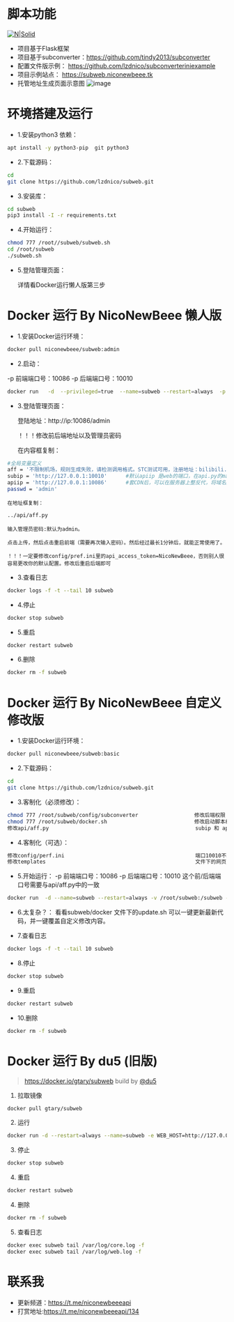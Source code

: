 # 脚本功能
[![N|Solid](https://cldup.com/dTxpPi9lDf.thumb.png)](https://nodesource.com/products/nsolid)
  - 项目基于Flask框架
  - 项目基于subconverter：https://github.com/tindy2013/subconverter
  - 配置文件版示例： https://github.com/lzdnico/subconverteriniexample
  - 项目示例站点： https://subweb.niconewbeee.tk
  - 托管地址生成页面示意图
  ![image](https://github.com/lzdnico/subweb/blob/test/images/index.png) 
# 环境搭建及运行
  - 1.安装python3 依赖： 
  ```bash
  apt install -y python3-pip  git python3
  ```
  - 2.下载源码：
  ```bash
  cd 
  git clone https://github.com/lzdnico/subweb.git 
  ```
  - 3.安装库： 
  ```bash
  cd subweb
  pip3 install -I -r requirements.txt 
  ```
  - 4.开始运行：
  ```bash
  chmod 777 /root//subweb/subweb.sh
  cd /root/subweb 
  ./subweb.sh 
  ```
  - 5.登陆管理页面：
  
    详情看Docker运行懒人版第三步

  # Docker 运行 By NicoNewBeee 懒人版
  - 1.安装Docker运行环境： 
  ```bash
  docker pull niconewbeee/subweb:admin
  ```
  - 2.启动：
  
  -p 前端端口号：10086 -p 后端端口号：10010             
  ```bash 
  docker run   -d  --privileged=true  --name=subweb --restart=always  -p 10086:10086 -p 10010:10010   niconewbeee/subweb:admin
  ```

  - 3.登陆管理页面：
  
    登陆地址：http://ip:10086/admin             

    ！！！修改前后端地址以及管理员密码

    在内容框复制：
```bash  
#全局变量定义
aff = '不限制机场，规则生成失败，请检测调用格式。STC测试可用，注册地址：bilibili.stchk.cloud/auth/register?code=gzI5'   
subip = 'http://127.0.0.1:10010'      #默认apiip 是web的端口，在api.py的main函数指定，或者docker的端口指定。  默认subip是 subconverter 的端口，在config/perf.ini 中指定，或者docker的端口指定。
apiip = 'http://127.0.0.1:10086'      #套CDN后，可以在服务器上整反代，将域名反代到本地运行的端口：http://127.0.0.1:10010 
passwd = 'admin'
```

    在地址框复制：
```bash
../api/aff.py
```
    输入管理员密码:默认为admin。

    点击上传，然后点击重启前端（需要再次输入密码）。然后经过最长1分钟后，就能正常使用了。

    ！！！一定要修改config/pref.ini里的api_access_token=NicoNewBeee，否则别人很容易更改你的默认配置。修改后重启后端即可

  - 3.查看日志 
```bash
docker logs -f -t --tail 10 subweb
```
- 4.停止 
```bash
docker stop subweb
```
- 5.重启 
```bash
docker restart subweb
```
- 6.删除 
```bash
docker rm -f subweb
```

# Docker 运行 By NicoNewBeee 自定义修改版
  - 1.安装Docker运行环境： 
  ```bash
  docker pull niconewbeee/subweb:basic
  ```
  - 2.下载源码：
  ```bash
  cd 
  git clone https://github.com/lzdnico/subweb.git 
  ```
  - 3.客制化（必须修改）：
  ```bash 
  chmod 777 /root/subweb/config/subconverter                  修改后端权限
  chmod 777 /root/subweb/docker.sh                            修改启动脚本权限
  修改api/aff.py                                               subip 和 apiip 分别为docker映射前的前端地址和后端地址 
  ```
  - 4.客制化（可选）：
  ```bash 
  修改config/perf.ini                                          端口10010不用修改，可以通过docker映射自定义访问端口
  修改templates                                                文件下的网页html
  ```
  - 5.开始运行：
  -p 前端端口号：10086 -p 后端端口号：10010                      这个前/后端端口号需要与api/aff.py中的一致
  ```bash 
  docker run  -d --name=subweb --restart=always -v /root/subweb:/subweb -p 10086:10086 -p 10010:10010  niconewbeee/subweb:basic
  ```
  - 6.太复杂？：
  看看subweb/docker 文件下的update.sh 可以一键更新最新代码，并一键覆盖自定义修改内容。

  - 7.查看日志 
```bash
docker logs -f -t --tail 10 subweb
```
- 8.停止 
```bash
docker stop subweb
```
- 9.重启 
```bash
docker restart subweb
```
- 10.删除 
```bash
docker rm -f subweb
```

# Docker 运行 By du5 (旧版)
> https://docker.io/gtary/subweb build by [@du5](https://t.me/Gtary)
1. 拉取镜像
```bash
docker pull gtary/subweb
```
2. 运行 
```bash
docker run -d --restart=always --name=subweb -e WEB_HOST=http://127.0.0.1:Web_Port -e CORE_HOST=http://127.0.0.1:Core_Port -p Web_Port:10086 -p Core_Port:10010 gtary/subweb
```
3. 停止
```bash
docker stop subweb
```
4. 重启
```bash
docker restart subweb
```
4. 删除
```bash
docker rm -f subweb
```
5. 查看日志
```bash
docker exec subweb tail /var/log/core.log -f
docker exec subweb tail /var/log/web.log -f
```
# 联系我
  - 更新频道：https://t.me/niconewbeeeapi
  - 打赏地址:https://t.me/niconewbeeeapi/134

[//]: # (These are reference links used in the body of this note and get stripped out when the markdown processor does its job. There is no need to format nicely because it shouldn't be seen. Thanks SO - http://stackoverflow.com/questions/4823468/store-comments-in-markdown-syntax)


   [dill]: <https://github.com/joemccann/dillinger>
   [git-repo-url]: <https://github.com/joemccann/dillinger.git>
   [john gruber]: <http://daringfireball.net>
   [df1]: <http://daringfireball.net/projects/markdown/>
   [markdown-it]: <https://github.com/markdown-it/markdown-it>
   [Ace Editor]: <http://ace.ajax.org>
   [node.js]: <http://nodejs.org>
   [Twitter Bootstrap]: <http://twitter.github.com/bootstrap/>
   [jQuery]: <http://jquery.com>
   [@tjholowaychuk]: <http://twitter.com/tjholowaychuk>
   [express]: <http://expressjs.com>
   [AngularJS]: <http://angularjs.org>
   [Gulp]: <http://gulpjs.com>

   [PlDb]: <https://github.com/joemccann/dillinger/tree/master/plugins/dropbox/README.md>
   [PlGh]: <https://github.com/joemccann/dillinger/tree/master/plugins/github/README.md>
   [PlGd]: <https://github.com/joemccann/dillinger/tree/master/plugins/googledrive/README.md>
   [PlOd]: <https://github.com/joemccann/dillinger/tree/master/plugins/onedrive/README.md>
   [PlMe]: <https://github.com/joemccann/dillinger/tree/master/plugins/medium/README.md>
   [PlGa]: <https://github.com/RahulHP/dillinger/blob/master/plugins/googleanalytics/README.md>
